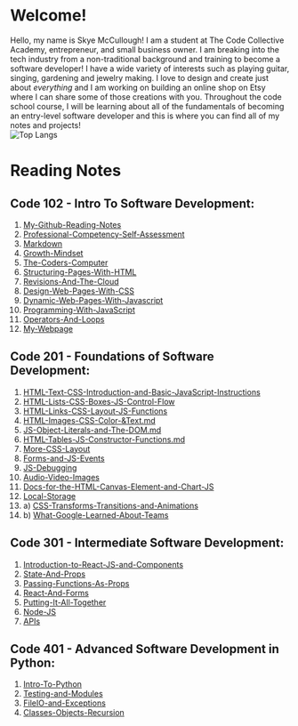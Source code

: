# **Welcome!**
Hello, my name is Skye McCullough! I am a student at The Code Collective Academy, 
entrepreneur, and small business owner. I am breaking into the tech industry from a 
non-traditional background and training to become a software developer! I have a wide
variety of interests such as playing guitar, singing, gardening and jewelry making.
I love to design and create just about *everything* and I am working on building an 
online shop on Etsy where I can share some of those creations with you. Throughout 
the code school course, I will be learning about all of the fundamentals of becoming
an entry-level software developer and this is where you can find all of my notes and 
projects!
<br />
![Top Langs](https://github-readme-stats.vercel.app/api/top-langs/?username=Large-Hadron-Collider901&theme=tokyonight)
# Reading Notes 

## Code 102 - Intro To Software Development:

1. [My-Github-Reading-Notes](https://large-hadron-collider901.github.io/Reading-Notes/)
2. [Professional-Competency-Self-Assessment](https://large-hadron-collider901.github.io/Reading-Notes/Code-102-Intro-to-Software-Development/ProfessionalCompetency)
3. [Markdown](https://large-hadron-collider901.github.io/Reading-Notes/Code-102-Intro-to-Software-Development/Markdown)
4. [Growth-Mindset](https://large-hadron-collider901.github.io/Reading-Notes/Code-102-Intro-to-Software-Development/GrowthMindset)
5. [The-Coders-Computer](https://large-hadron-collider901.github.io/Reading-Notes/Code-102-Intro-to-Software-Development/TheCodersComputer) 
6. [Structuring-Pages-With-HTML](https://large-hadron-collider901.github.io/Reading-Notes/Code-102-Intro-to-Software-Development/StructuringWebPagesWithHTML)
7. [Revisions-And-The-Cloud](https://large-hadron-collider901.github.io/Reading-Notes/Code-102-Intro-to-Software-Development/RevisionsAndTheCloud)
8. [Design-Web-Pages-With-CSS](https://large-hadron-collider901.github.io/Reading-Notes/Code-102-Intro-to-Software-Development/DesignWebPagesWithCSS)
9. [Dynamic-Web-Pages-With-Javascript](https://large-hadron-collider901.github.io/Reading-Notes/Code-102-Intro-to-Software-Development/DynamicWebPagesWithJavaScript)
10. [Programming-With-JavaScript](https://large-hadron-collider901.github.io/Reading-Notes/Code-102-Intro-to-Software-Development/ProgrammingWithJavaScript)
11. [Operators-And-Loops](https://large-hadron-collider901.github.io/Reading-Notes/Code-102-Intro-to-Software-Development/OperatorsAndLoops)
12. [My-Webpage](https://large-hadron-collider901.github.io/My-Webpage/)

## Code 201 - Foundations of Software Development:
1. [HTML-Text-CSS-Introduction-and-Basic-JavaScript-Instructions](https://large-hadron-collider901.github.io/Reading-Notes/Code-201-Foundations-of-Software-Development/HTML-Text-CSS-Introduction-and-Basic-JavaScript-Instructions)
2. [HTML-Lists-CSS-Boxes-JS-Control-Flow](https://large-hadron-collider901.github.io/Reading-Notes/Code-201-Foundations-of-Software-Development/HTML-Lists-CSS-Boxes-JS-Control-Flow)
3. [HTML-Links-CSS-Layout-JS-Functions](https://large-hadron-collider901.github.io/Reading-Notes/Code-201-Foundations-of-Software-Development/HTML-Links-CSS-Layout-JS-Functions)
4. [HTML-Images-CSS-Color-&Text.md](https://large-hadron-collider901.github.io/Reading-Notes/Code-201-Foundations-of-Software-Development/HTML-Images-CSS-Color-&Text)
5. [JS-Object-Literals-and-The-DOM.md](https://large-hadron-collider901.github.io/Reading-Notes/Code-201-Foundations-of-Software-Development/JS-Object-Literals-and-The-DOM)
6. [HTML-Tables-JS-Constructor-Functions.md](https://large-hadron-collider901.github.io/Reading-Notes/Code-201-Foundations-of-Software-Development/HTML-Tables-JS-Constructor-Functions-and-Domain-Modeling)
7. [More-CSS-Layout](https://large-hadron-collider901.github.io/Reading-Notes/Code-201-Foundations-of-Software-Development/More-CSS-Layout)
8. [Forms-and-JS-Events](https://large-hadron-collider901.github.io/Reading-Notes/Code-201-Foundations-of-Software-Development/Forms-and-JS-Events)
9. [JS-Debugging](https://large-hadron-collider901.github.io/Reading-Notes/Code-201-Foundations-of-Software-Development/JS-Debugging)
10. [Audio-Video-Images](https://large-hadron-collider901.github.io/Reading-Notes/Code-201-Foundations-of-Software-Development/Audio-Video-Images)
11. [Docs-for-the-HTML-Canvas-Element-and-Chart-JS](https://large-hadron-collider901.github.io/Reading-Notes/Code-201-Foundations-of-Software-Development/Docs-for-the-HTML-Canvas-Element-and-Chart-JS)
12.  [Local-Storage](https://large-hadron-collider901.github.io/Reading-Notes/Code-201-Foundations-of-Software-Development/Local-Storage)
13. a) [CSS-Transforms-Transitions-and-Animations](https://large-hadron-collider901.github.io/Reading-Notes/Code-201-Foundations-of-Software-Development/CSS-Transforms-Transitions-and-Animations)
13. b) [What-Google-Learned-About-Teams](https://large-hadron-collider901.github.io/Reading-Notes/Code-201-Foundations-of-Software-Development/What-Google-Learned-About-Teams)


## Code 301 - Intermediate Software Development:

1. [Introduction-to-React-JS-and-Components](https://large-hadron-collider901.github.io/Reading-Notes/Code-301-Intermediate-Software-Development/React-JS-Intro)
2. [State-And-Props](https://large-hadron-collider901.github.io/Reading-Notes/Code-301-Intermediate-Software-Development/State-And-Props) 
3. [Passing-Functions-As-Props](https://large-hadron-collider901.github.io/Reading-Notes/Code-301-Intermediate-Software-Development/Passing-Functions-As-Props)
4. [React-And-Forms](https://large-hadron-collider901.github.io/Reading-Notes/Code-301-Intermediate-Software-Development/React-And-Forms)
5. [Putting-It-All-Together](https://large-hadron-collider901.github.io/Reading-Notes/Code-301-Intermediate-Software-Development/Putting-It-All-Together)
6. [Node-JS](https://large-hadron-collider901.github.io/Reading-Notes/Code-301-Intermediate-Software-Development/Node-JS)
7. [APIs](https://large-hadron-collider901.github.io/Reading-Notes/Code-301-Intermediate-Software-Development/APIs)


## Code 401 - Advanced Software Development in Python:
1. [Intro-To-Python](https://large-hadron-collider901.github.io/Reading-Notes/Code-401-Advanced-Software-Development-in-Python/Intro-To-Python)
2. [Testing-and-Modules](https://large-hadron-collider901.github.io/Reading-Notes/Code-401-Advanced-Software-Development-in-Python/Testing-and-Modules)
3. [FileIO-and-Exceptions](https://large-hadron-collider901.github.io/Reading-Notes/Code-401-Advanced-Software-Development-in-Python/FileIO-and-Exceptions)
4. [Classes-Objects-Recursion](https://large-hadron-collider901.github.io/Reading-Notes/Code-401-Advanced-Software-Development-in-Python/Classes-Objects-Recursion.md)